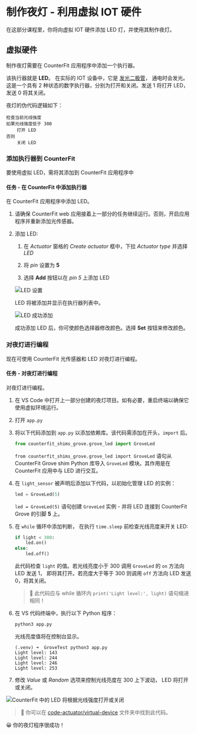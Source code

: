 # 制作夜灯 - 利用虚拟 IOT 硬件

在这部分课程里，你将向虚拟 IOT 硬件添加 LED 灯，并使用其制作夜灯。

## 虚拟硬件

制作夜灯需要在 CounterFit 应用程序中添加一个执行器。

该执行器就是 **LED**。 在实际的 IOT 设备中，它是 [发光二极管](https://wikipedia.org/wiki/Light-emitting_diode)， 通电时会发光。这是一个具有 2 种状态的数字执行器，分别为打开和关闭。发送 1 将打开 LED，发送 0 将其关闭。

夜灯的伪代码逻辑如下：

```output
检查当前光线强度
如果光线强度低于 300
    打开 LED
否则
    关闭 LED
```

### 添加执行器到 CounterFit

要使用虚拟 LED，需将其添加到 CounterFit 应用程序中

#### 任务 - 在 CounterFit 中添加执行器

在 CounterFit 应用程序中添加 LED。

1. 请确保 CounterFit web 应用接着上一部分的任务继续运行。否则，开启应用程序并重新添加光传感器。

2. 添加 LED:

    1. 在 *Actuator* 窗格的 *Create actuator* 框中，下拉 *Actuator type* 并选择 *LED*

    1. 将 *pin* 设置为 **5**

    1. 选择 **Add** 按钮以在 *pin 5* 上添加 LED

    ![LED 设置](../../../images/counterfit-create-led.png)

	LED 将被添加并显示在执行器列表中。

    ![LED 成功添加](../../../images/counterfit-led.png)

	成功添加 LED 后，你可使颜色选择器修改颜色。选择 **Set** 按钮来修改颜色。

### 对夜灯进行编程

现在可使用 CounterFit 光传感器和 LED 对夜灯进行编程。

#### 任务 - 对夜灯进行编程

对夜灯进行编程。

1. 在 VS Code 中打开上一部分创建的夜灯项目。如有必要，重启终端以确保它使用虚拟环境运行。

1. 打开 `app.py`

1. 将以下代码添加到 `app.py` 以添加依赖库。该代码需添加在开头，`import` 后。

    ```python
    from counterfit_shims_grove.grove_led import GroveLed
    ```

	`from counterfit_shims_grove.grove_led import GroveLed` 语句从 CounterFit Grove shim Python 库导入 `GroveLed` 模块。其作用是在 CounterFit 应用中与 LED 进行交互。

1. 在 `light_sensor` 被声明后添加以下代码，以初始化管理 LED 的实例：

    ```python
    led = GroveLed(5)
    ```

    `led = GroveLed(5)` 语句创建 `GroveLed` 实例 - 并将 LED 连接到 CounterFit Grove 的引脚 **5** 上。

1. 在 `while` 循环中添加判断， 在执行 `time.sleep` 前检查光线亮度来开关 LED:

    ```python
    if light < 300:
        led.on()
    else:
        led.off()
    ```

    此代码检查 `light` 的值。若光线亮度小于 300 调用 `GroveLed` 的 `on` 方法向 LED 发送 1， 即将其打开。若亮度大于等于 300 则调用 `off` 方法向 LED 发送 0，将其关闭。

    > 💁 此代码应与 while 循环内 `print('Light level:', light)` 语句缩进相同！

1. 在 VS 代码终端中，执行以下 Python 程序：

    ```sh
    python3 app.py
    ```

    光线亮度值将在控制台显示。

    ```output
    (.venv) ➜  GroveTest python3 app.py 
    Light level: 143
    Light level: 244
    Light level: 246
    Light level: 253
    ```

1. 修改 *Value* 或 *Random* 选项来控制光线亮度在 300 上下波动， LED 将打开或关闭。

![CounterFit 中的 LED 将根据光线强度打开或关闭](../../../images/virtual-device-running-assignment-1-1.gif)

> 💁 你可以在 [code-actuator/virtual-device](code-actuator/virtual-device) 文件夹中找到此代码。

😀 你的夜灯程序很成功！
